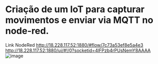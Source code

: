 <h1>Criação de um IoT para capturar movimentos e enviar via MQTT no node-red.</h1>


Link NodeRed
http://18.228.117.52:1880/#flow/7c73a53ef8e5a4e3
http://18.228.117.52:1880/ui/#!/0?socketid=4lFPzb4rPUsNemY8AAAA
![image](https://github.com/user-attachments/assets/ea05d312-6598-47f9-8ff1-750175bb4996)
